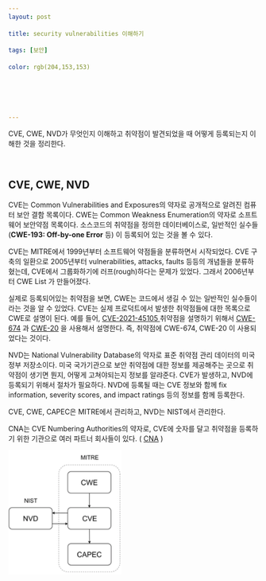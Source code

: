 ```yaml
---
layout: post

title: security vulnerabilities 이해하기 

tags: [보안]

color: rgb(204,153,153)





---
```


CVE, CWE, NVD가 무엇인지 이해하고 취약점이 발견되었을 때 어떻게 등록되는지 이해한 것을 정리한다. 

<br>

## CVE, CWE, NVD 

CVE는 Common Vulnerabilities and Exposures의 약자로 공개적으로 알려진 컴퓨터 보안 결함 목록이다. CWE는 Common Weakness Enumeration의 약자로 소프트웨어 보안약점 목록이다. 소스코드의 취약점을 정의한 데이터베이스로, 일반적인 실수들(**CWE-193: Off-by-one Error** 등) 이 등록되어 있는 것을 볼 수 있다. 

CVE는 MITRE에서 1999년부터 소프트웨어 약점들을 분류하면서 시작되었다. CVE 구축의 일환으로 2005년부터 vulnerabilities, attacks, faults 등등의 개념들을 분류하혔는데, CVE에서 그룹화하기에 러프(rough)하다는 문제가 있었다. 그래서 2006년부터 CWE List 가 만들어졌다. 

실제로 등록되어있는 취약점을 보면, CWE는 코드에서 생길 수 있는 일반적인 실수들이라는 것을 알 수 있었다. CVE는 실제 프로덕트에서 발생한 취약점들에 대한 목록으로 CWE로 설명이 된다. 예를 들어, [CVE-2021-45105 ](https://nvd.nist.gov/vuln/detail/CVE-2021-45105) 취약점을 설명하기 위해서 [CWE-674](http://cwe.mitre.org/data/definitions/674.html) 과 [CWE-20](http://cwe.mitre.org/data/definitions/20.html) 을 사용해서 설명한다. 즉, 취약점에 CWE-674, CWE-20 이 사용되었다는 것이다. 

NVD는 National Vulnerability Database의 약자로 표준 취약점 관리 데이터의 미국 정부 저장소이다. 미국 국가기관으로 보안 취약점에 대한 정보를 제공해주는 곳으로 취약점이 생기면 뭔지, 어떻게 고쳐야되는지 정보를 알랴준다. CVE가 발생하고, NVD에 등록되기 위해서 절차가 필요하다. NVD에 등록될 때는 CVE 정보와 함께 fix information, severity scores, and impact ratings 등의 정보를 함께 등록한다. 

CVE, CWE, CAPEC은 MITRE에서 관리하고, NVD는 NIST에서 관리한다. 

CNA는 CVE Numbering Authorities의 약자로, CVE에 숫자를 달고 취약점을 등록하기 위한 기관으로 여러 파트너 회사들이 있다. ( [CNA](https://www.cve.org/ProgramOrganization/CNAs) )

![cve](./../assets/img/cve.png)